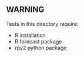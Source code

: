 ## WARNING

Tests in this directory require:

- R installation
- R forecast package
- rpy2 python package